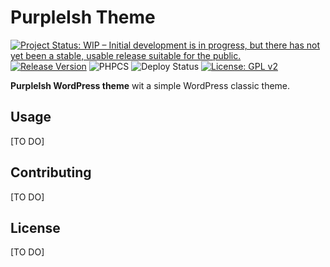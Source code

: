 # PurpleIsh Theme

[![Project Status: WIP – Initial development is in progress, but there has not yet been a stable, usable release suitable for the public.](https://www.repostatus.org/badges/latest/wip.svg)](https://www.repostatus.org/#wip)
[![Release Version](https://img.shields.io/github/release/sarahcssiqueira/purpleish-theme.svg)](https://github.com/sarahcssiqueira/purpleish-theme/releases/latest)
![PHPCS](https://github.com/sarahcssiqueira/purpleish-theme/actions/workflows/phpcs.yml/badge.svg)
![Deploy Status](https://github.com/sarahcssiqueira/purpleish-theme/actions/workflows/deployment.yml/badge.svg)
[![License: GPL v2](https://img.shields.io/badge/License-GPL_v2-blue.svg)](https://www.gnu.org/licenses/old-licenses/gpl-2.0.en.html)

**PurpleIsh WordPress theme** wit a simple WordPress classic theme.

## Usage

[TO DO]

## Contributing

[TO DO]

## License

[TO DO]
